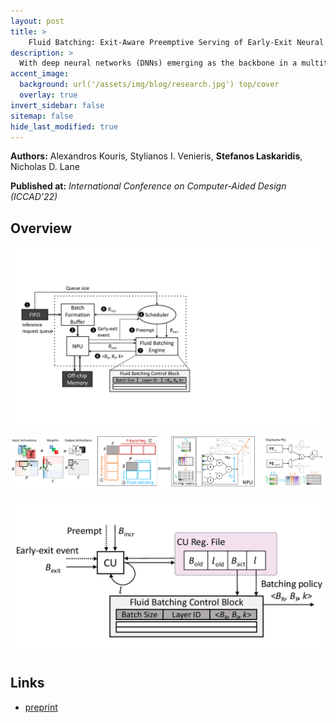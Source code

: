 ```yaml
---
layout: post
title: >
    Fluid Batching: Exit-Aware Preemptive Serving of Early-Exit Neural Networks on Edge NPUs
description: >
  With deep neural networks (DNNs) emerging as the backbone in a multitude of computer vision tasks, their adoption in real-world applications broadens continuously. Given the abundance and omnipresence of smart devices in the consumer landscape, "smart ecosystems'' are being formed where sensing happens concurrently rather than standalone. This is shifting the on-device inference paradigm towards deploying centralised neural processing units (NPUs) at the edge, where multiple devices (e.g. in smart homes or autonomous vehicles) can stream their data for processing with dynamic rates. While this provides enhanced potential for input batching, naive solutions can lead to subpar performance and quality of experience, especially under spiking loads. At the same time, the deployment of dynamic DNNs, comprising stochastic computation graphs (e.g. early-exit (EE) models), introduces a new dimension of dynamic behaviour in such systems. In this work, we propose a novel early-exit-aware scheduling algorithm that allows sample preemption at run time, to account for the dynamicity introduced both by the arrival and early-exiting processes. At the same time, we introduce two novel dimensions to the design space of the NPU hardware architecture, namely Fluid Batching and Stackable Processing Elements, that enable run-time adaptability to different batch sizes and significantly improve the NPU utilisation even at small batches. Our evaluation shows that the proposed system achieves an average 1.97x and 6.7x improvement over state-of-the-art DNN streaming systems in terms of average latency and tail latency service-level objective (SLO) satisfaction, respectively.
accent_image:
  background: url('/assets/img/blog/research.jpg') top/cover
  overlay: true
invert_sidebar: false
sitemap: false
hide_last_modified: true
---
```


**Authors:** Alexandros Kouris, Stylianos I. Venieris, **Stefanos Laskaridis**, Nicholas D. Lane


**Published at:** _International Conference on Computer-Aided Design (ICCAD'22)_

## Overview

![FluidBatching System](/assets/img/blog/fluid-batching/fluid_batching_system_diagram.png)

![NPU Architecture](/assets/img/blog/fluid-batching/npu.png)

![Microarchitecture](/assets/img/blog/fluid-batching/fbe_arch.png)



## Links

* [preprint](https://arxiv.org/abs/2209.13443)